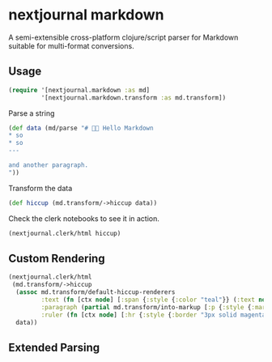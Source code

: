 # nextjournal markdown

A semi-extensible cross-platform clojure/script parser for Markdown suitable for multi-format conversions.

## Usage

```clojure
(require '[nextjournal.markdown :as md]
         '[nextjournal.markdown.transform :as md.transform])
```

Parse a string

```clojure
(def data (md/parse "# 👋🏻 Hello Markdown
* so
* so
---

and another paragraph.
"))
```

Transform the data

```clojure
(def hiccup (md.transform/->hiccup data))
```

Check the clerk notebooks to see it in action.

```clojure
(nextjournal.clerk/html hiccup)
```

## Custom Rendering

```clojure
(nextjournal.clerk/html
 (md.transform/->hiccup
  (assoc md.transform/default-hiccup-renderers
         :text (fn [ctx node] [:span {:style {:color "teal"}} (:text node)])
         :paragraph (partial md.transform/into-markup [:p {:style {:margin-top "2rem"}}])
         :ruler (fn [ctx node] [:hr {:style {:border "3px solid magenta"}}]))
  data))
```

## Extended Parsing
